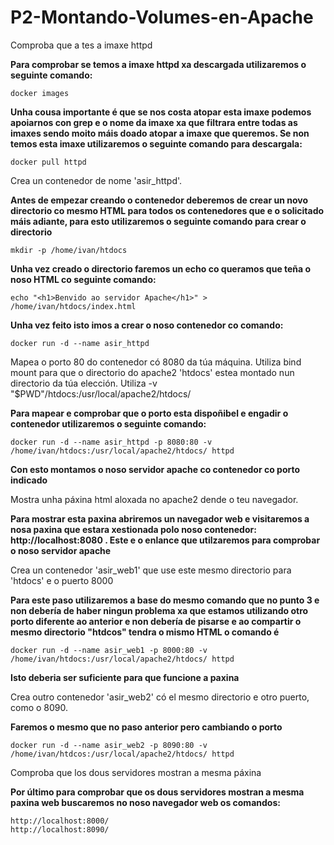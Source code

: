 # P2-Montando-Volumes-en-Apache

Comproba que a tes a imaxe httpd

**Para comprobar se temos a imaxe httpd xa descargada utilizaremos o seguinte comando:**
```
docker images
```
**Unha cousa importante é que se nos costa atopar esta imaxe podemos apoiarnos con grep e o nome da imaxe xa que filtrara entre todas as imaxes sendo moito máis doado atopar a imaxe que queremos. Se non temos esta imaxe utilizaremos o seguinte comando para descargala:**
```
docker pull httpd
```


Crea un contenedor de nome 'asir_httpd'.

**Antes de empezar creando o contenedor deberemos de crear un novo directorio co mesmo HTML para todos os contenedores que e o solicitado máis adiante, para esto utilizaremos o seguinte comando para crear o directorio**
```
mkdir -p /home/ivan/htdocs
```
**Unha vez creado o directorio faremos un echo co queramos que teña o noso HTML co seguinte comando:**
```
echo "<h1>Benvido ao servidor Apache</h1>" > /home/ivan/htdocs/index.html
```
**Unha vez feito isto imos a crear o noso contenedor co comando:**
```
docker run -d --name asir_httpd
```


Mapea o porto 80 do contenedor có 8080 da túa máquina. Utiliza bind mount para que o directorio do apache2 'htdocs' estea montado nun directorio da túa elección.  Utiliza -v "$PWD"/htdocs:/usr/local/apache2/htdocs/

**Para mapear e comprobar que o porto esta dispoñibel e engadir o contenedor utilizaremos o seguinte comando:**
```
docker run -d --name asir_httpd -p 8080:80 -v /home/ivan/htdocs:/usr/local/apache2/htdocs/ httpd
```
**Con esto montamos o noso servidor apache co contenedor co porto indicado**

Mostra unha páxina html aloxada no apache2 dende o teu navegador.

**Para mostrar esta paxina abriremos un navegador web e visitaremos a nosa paxina que estara xestionada polo noso contenedor: http://localhost:8080 . Este e o enlance que utilzaremos para comprobar o noso servidor apache**

Crea un contenedor 'asir_web1' que use este mesmo directorio para 'htdocs' e o puerto 8000

**Para este paso utilizaremos a base do mesmo comando que no punto 3 e non debería de haber ningun problema xa que estamos utilizando otro porto diferente ao anterior e non debería de pisarse e ao compartir o mesmo directorio "htdcos" tendra o mismo HTML o comando é**
```
docker run -d --name asir_web1 -p 8000:80 -v /home/ivan/htdocs:/usr/local/apache2/htdocs/ httpd
```
**Isto deberia ser suficiente para que funcione a paxina**

Crea outro contenedor 'asir_web2' có el mesmo directorio e otro puerto, como o 8090.

**Faremos o mesmo que no paso anterior pero cambiando o porto**
```
docker run -d --name asir_web2 -p 8090:80 -v /home/ivan/htdcos:/usr/local/apache2/htdocs/ httpd
```

Comproba que los dous servidores mostran a mesma páxina

**Por último para comprobar que os dous servidores mostran a mesma paxina web buscaremos no noso navegador web os comandos:**

```
http://localhost:8000/
http://localhost:8090/
```

